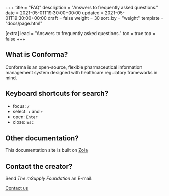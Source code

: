 +++
title = "FAQ"
description = "Answers to frequently asked questions."
date = 2021-05-01T19:30:00+00:00
updated = 2021-05-01T19:30:00+00:00
draft = false
weight = 30
sort_by = "weight"
template = "docs/page.html"

[extra]
lead = "Answers to frequently asked questions."
toc = true
top = false
+++

## What is Conforma?

Conforma is an open-source, flexible pharmaceutical information management system designed with healthcare regulatory frameworks in mind.

## Keyboard shortcuts for search?

- focus: `/`
- select: `↓` and `↑`
- open: `Enter`
- close: `Esc`

## Other documentation?

This documentation site is built on [Zola](https://www.getzola.org/documentation/getting-started/overview/)

## Contact the creator?

Send *The mSupply Foundation* an E-mail:

[Contact us](https://msupply.foundation/contact)
